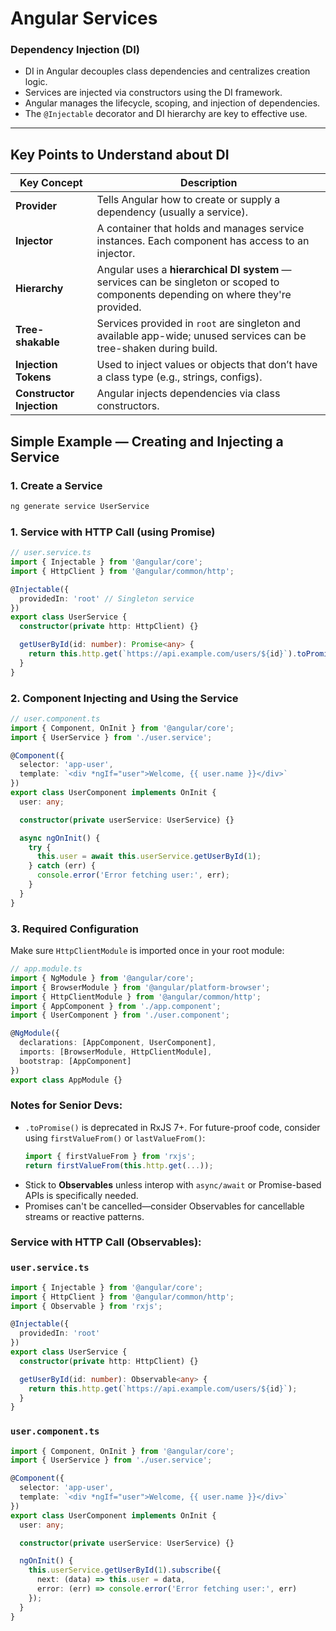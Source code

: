 # Angular Services

### **Dependency Injection (DI)** 
- DI in Angular decouples class dependencies and centralizes creation logic.
- Services are injected via constructors using the DI framework.
- Angular manages the lifecycle, scoping, and injection of dependencies.
- The `@Injectable` decorator and DI hierarchy are key to effective use.

---

## Key Points to Understand about DI

| Key Concept | Description |
|-------------|-------------|
| **Provider** | Tells Angular how to create or supply a dependency (usually a service). |
| **Injector** | A container that holds and manages service instances. Each component has access to an injector. |
| **Hierarchy** | Angular uses a **hierarchical DI system** — services can be singleton or scoped to components depending on where they're provided. |
| **Tree-shakable** | Services provided in `root` are singleton and available app-wide; unused services can be tree-shaken during build. |
| **Injection Tokens** | Used to inject values or objects that don’t have a class type (e.g., strings, configs). |
| **Constructor Injection** | Angular injects dependencies via class constructors.


## Simple Example — Creating and Injecting a Service

### 1. **Create a Service**

```bash
ng generate service UserService
```

### 1. **Service with HTTP Call (using Promise)**

```ts
// user.service.ts
import { Injectable } from '@angular/core';
import { HttpClient } from '@angular/common/http';

@Injectable({
  providedIn: 'root' // Singleton service
})
export class UserService {
  constructor(private http: HttpClient) {}

  getUserById(id: number): Promise<any> {
    return this.http.get(`https://api.example.com/users/${id}`).toPromise();
  }
}
```
### 2. **Component Injecting and Using the Service**

```ts
// user.component.ts
import { Component, OnInit } from '@angular/core';
import { UserService } from './user.service';

@Component({
  selector: 'app-user',
  template: `<div *ngIf="user">Welcome, {{ user.name }}</div>`
})
export class UserComponent implements OnInit {
  user: any;

  constructor(private userService: UserService) {}

  async ngOnInit() {
    try {
      this.user = await this.userService.getUserById(1);
    } catch (err) {
      console.error('Error fetching user:', err);
    }
  }
}
```
### 3. **Required Configuration**

Make sure `HttpClientModule` is imported once in your root module:

```ts
// app.module.ts
import { NgModule } from '@angular/core';
import { BrowserModule } from '@angular/platform-browser';
import { HttpClientModule } from '@angular/common/http';
import { AppComponent } from './app.component';
import { UserComponent } from './user.component';

@NgModule({
  declarations: [AppComponent, UserComponent],
  imports: [BrowserModule, HttpClientModule],
  bootstrap: [AppComponent]
})
export class AppModule {}
```

###  Notes for Senior Devs:
- `.toPromise()` is deprecated in RxJS 7+. For future-proof code, consider using `firstValueFrom()` or `lastValueFrom()`:
  ```ts
  import { firstValueFrom } from 'rxjs';
  return firstValueFrom(this.http.get(...));
  ```
- Stick to **Observables** unless interop with `async/await` or Promise-based APIs is specifically needed.
- Promises can't be cancelled—consider Observables for cancellable streams or reactive patterns.

###  **Service with HTTP Call (Observables):**

### `user.service.ts`

```ts
import { Injectable } from '@angular/core';
import { HttpClient } from '@angular/common/http';
import { Observable } from 'rxjs';

@Injectable({
  providedIn: 'root'
})
export class UserService {
  constructor(private http: HttpClient) {}

  getUserById(id: number): Observable<any> {
    return this.http.get(`https://api.example.com/users/${id}`);
  }
}
```

### `user.component.ts`

```ts
import { Component, OnInit } from '@angular/core';
import { UserService } from './user.service';

@Component({
  selector: 'app-user',
  template: `<div *ngIf="user">Welcome, {{ user.name }}</div>`
})
export class UserComponent implements OnInit {
  user: any;

  constructor(private userService: UserService) {}

  ngOnInit() {
    this.userService.getUserById(1).subscribe({
      next: (data) => this.user = data,
      error: (err) => console.error('Error fetching user:', err)
    });
  }
}
```
